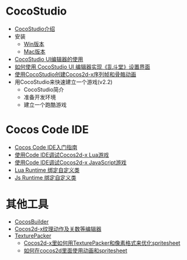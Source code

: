 # CocoStudio
- [CocoStudio介绍](../../manual/studio/about-cocostudio/zh.md)
- 安装 
	- [Win版本](../../manual/studio/start/win_install/zh.md)
	- [Mac版本](../../manual/studio/start/mac_install/zh.md)
- [CocoStudio UI编辑器的使用](../../tutorial/studio/how-to-use-ui-editor/zh.md)
- [如何使用 CocoStudio UI 编辑器实现《乱斗堂》设置界面](../../tutorial/studio/how-to-use-cocostudio-to-make-chaosfighter/zh.md)
- [使用CocoStudio创建Cocos2d-x序列帧和骨骼动画](../../tutorial/studio/how-to-use-animation-editor/zh.md)
- 用CocoStudio来快速建立一个游戏(v2.2)
	- CocoStudio简介
	- 准备开发环境
	- 建立一个跑酷游戏

# Cocos Code IDE
- [Cocos Code IDE入门指南](../../manual/code-ide/getting-started/zh.md)
- [使用Code IDE调试Cocos2d-x Lua游戏](../../manual/code-ide/debug-lua/zh.md)
- [使用Code IDE调试Cocos2d-x JavaScript游戏](../../manual/code-ide/debug-js/zh.md)
- [Lua Runtime 绑定自定义类](../../manual/code-ide/binding-custom-class-to-lua/en.md)
- [Js Runtime 绑定自定义类](../../manual/code-ide/binding-custom-class-to-js/en.md)

# 其他工具
- [CocosBuilder](../../manual/framework/native/v2/tools-and-editors/cocosbuilder/zh.md)
- [Cocos2d-x纹理动作及关数等编辑器](../../manual/framework/native/v2/tools-and-editors/editors-for-cocos2d-x-texturetilemapparticleactionlevel-etc/zh.md)
- [TexturePacker](../../manual/framework/native/v2/tools-and-editors/texturepacker/zh.md)
	- [Cocos2d-x里如何用TexturePacker和像素格式来优化spritesheet](../../tutorial/framework/native/how-to-use-texturepacker-to-optimize-the-spritesheet/zh.md)
	- [如何在cocos2d里面使用动画和spritesheet](../../tutorial/framework/native/how-to-use-animations-and-spritesheets/zh.md)
